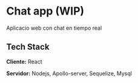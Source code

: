 
# Chat app (WIP)

Aplicacio web con chat en tiempo real

## Tech Stack

**Cliente:** React

**Servidor:** Nodejs, Apollo-server, Sequelize, Mysql

  